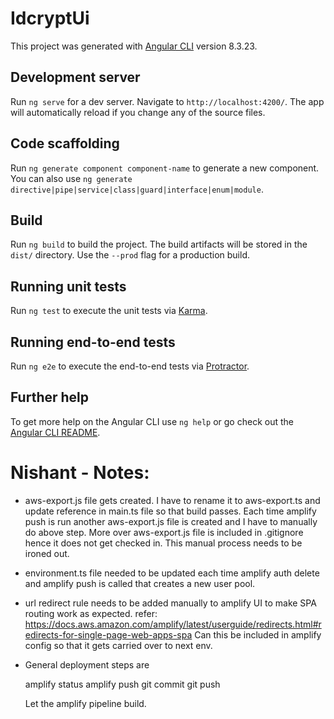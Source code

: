 # IdcryptUi

This project was generated with [Angular CLI](https://github.com/angular/angular-cli) version 8.3.23.

## Development server

Run `ng serve` for a dev server. Navigate to `http://localhost:4200/`. The app will automatically reload if you change any of the source files.

## Code scaffolding

Run `ng generate component component-name` to generate a new component. You can also use `ng generate directive|pipe|service|class|guard|interface|enum|module`.

## Build

Run `ng build` to build the project. The build artifacts will be stored in the `dist/` directory. Use the `--prod` flag for a production build.

## Running unit tests

Run `ng test` to execute the unit tests via [Karma](https://karma-runner.github.io).

## Running end-to-end tests

Run `ng e2e` to execute the end-to-end tests via [Protractor](http://www.protractortest.org/).

## Further help

To get more help on the Angular CLI use `ng help` or go check out the [Angular CLI README](https://github.com/angular/angular-cli/blob/master/README.md).


# Nishant - Notes:
- aws-export.js file gets created. I have to rename it to aws-export.ts and update reference in main.ts file so that build passes.
  Each time amplify push is run another aws-export.js file is created and I have to manually do above step.
  More over aws-export.js file is included in .gitignore hence it does not get checked in.
  This manual process needs to be ironed out.

- environment.ts file needed to be updated each time amplify auth delete and amplify push is called that creates a new user pool.

- url redirect rule needs to be added manually to amplify UI to make SPA routing work as expected.
  refer: https://docs.aws.amazon.com/amplify/latest/userguide/redirects.html#redirects-for-single-page-web-apps-spa
  Can this be included in amplify config so that it gets carried over to next env.
  
- General deployment steps are 

    amplify status
    amplify push
    git commit 
    git push
    
    Let the amplify pipeline build.
    
